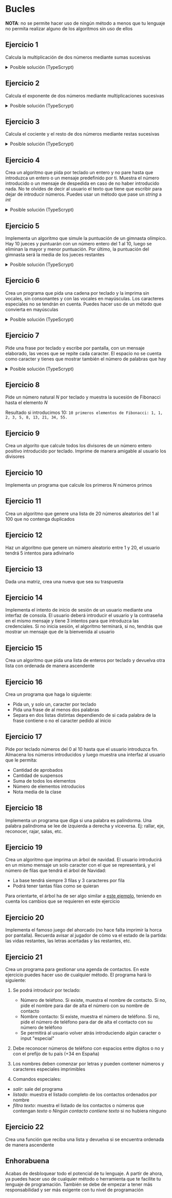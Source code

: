 # Bucles

**NOTA**: no se permite hacer uso de ningún método a menos que tu lenguaje no permita realizar alguno de los algoritmos sin uso de ellos

## Ejercicio 1

Calcula la multiplicación de dos números mediante sumas sucesivas

<details>
<summary>Posible solución (TypeScrypt)</summary>

```typescript
let factor1 = 5
let factor2 = 3
let multiplicacion = 0

// Recuerda, 5 * 3 = 5 + 5 + 5 = 15
for (let i = 0; i < factor2; i++) {
	multiplicacion += factor1 // Vamos acumulando el resultado
}

let mensaje = `${factor1} * ${factor2} = ${multiplicacion}`
console.log(mensaje)
```

</details>

## Ejercicio 2

Calcula el exponente de dos números mediante multiplicaciones sucesivas

<details>
<summary>Posible solución (TypeScrypt)</summary>

```typescript
let base = 2
let exponente = 3
let potencia = 1

// Recuerda, 2 ^ 3 = 2 * 2 * 2 = 8
for (let i = 0; i < exponente; i++) {
	potencia *= base // Vamos acumulando el resultado
}

let mensaje = `${base} ^ ${exponente} = ${potencia}`
console.log(mensaje)
```

</details>

## Ejercicio 3

Calcula el cociente y el resto de dos números mediante restas sucesivas

<details>
<summary>Posible solución (TypeScrypt)</summary>

```typescript
let dividendo = 7
let divisor = 2
let cociente = 0
let sobrante = dividendo

// Recuerda, 7 / 2 => cociente: 3 resto: 1
// Bucle que se encarga de la división
while (sobrante > divisor) { // Mientras el sobrante sea más grande que el divisor, se puede seguir dividiendo
	cociente++ // Aumentamos cociente
	sobrante -= divisor // Actualizamos el número que nos sobra (y también la condición del bucle)
}
// Una vez el cociente está calculado, el resto es el sobrante (un número entre 0 y divisor - 1)
let resto = sobrante

let mensaje = `${dividendo} / ${divisor} => cociente: ${cociente} resto: ${resto}`
console.log(mensaje)
```

</details>

## Ejercicio 4

Crea un algoritmo que pida por teclado un entero y no pare hasta que introduzca un entero o un mensaje predefinido por ti. Muestra el número introducido o un mensaje de despedida en caso de no haber introducido nada. No te olvides de decir al usuario el texto que tiene que escribir para dejar de introducir números. Puedes usar un método que pase un *string* a *int*

<details>
<summary>Posible solución (TypeScrypt)</summary>

```typescript
import * as readline from 'readline';

(async () => {
    let input = ""
	// Primer intento fuera del bucle, sin avisar del mensaje para salir
	let numero = Number(await leerPorTeclado("Introduce un número: "))

	// Bucle que se encarga de leer un número o un texto para salir (s) en este algoritmo
    while (Number.isNaN(numero)) {
		// Recogemos lo introducido por teclado
        input = await leerPorTeclado()

		// Si es s, salimos
        if (input == "s")
            break
        
		// Intentamos pasar a número
        numero = Number(input)
    }

	// Si el input es "s", quiere decir que no ha introducido número
    if (input == "s")
        console.log("Hasta pronto!")
    else // Sino, quiere decir que el usuario ha introducido un número
        console.log(`El número introducido es: ${numero}`)
})()

// Función que lee un número por teclado con un mensaje para mostrar al usuario de manera predefinida para indicarle qué tiene que introducir
function leerPorTeclado(mensaje: string = "Introduce un número (s para salir): "): Promise<string> {
    return new Promise((resolve) => {
        const rl = readline.createInterface({
            input: process.stdin,
            output: process.stdout
        });

        rl.question(mensaje, (input) => {
            rl.close();
            resolve(input);
        });
    });
}
```

</details>

## Ejercicio 5

Implementa un algoritmo que simule la puntuación de un gimnasta olímpico. Hay 10 jueces y puntuarán con un número entero del 1 al 10, luego se eliminan la mayor y menor puntuación. Por último, la puntuación del gimnasta será la media de los jueces restantes

<details>
<summary>Posible solución (TypeScrypt)</summary>

```typescript
import * as readline from 'readline';

(async () => {
    let calificaciones: number[] = [] // Array donde almacenaremos las calificaciones de los 10 jueces
    let index = 0 // Índice en el que irá cada calificación
    
	let calificacion: number
	let input = ""

    // Mientras que no tengamos 10 elementos en el array, seguimos leyendo calificación (10 elementos == 9 índice, ya que empezamos en el 0)
    while (index < 10) {
		// NaN == Not a Number
		calificacion = NaN // cada vez que vayamos a leer calificacion, reseteamos el valor a NaN para que entre en el siguiente bucle

		// COMIENZO mismo algoritmo lectura números por teclado
        while (Number.isNaN(calificacion)) {
            input = await leerPorTeclado()

            if (input == "s")
                break
            
            calificacion = Number(input)
        }
		// FIN mismo algoritmo lectura números por teclado

		// Permitimos al usuario salir si no quiere introducir más números (no hacemos la media)
        if (input == "s")
            break

		// Si el número NO es un NaN (Not a Number), quiere decir que es un número
		if (!Number.isNaN(calificacion)) {
            calificaciones[index] = calificacion // Añadimos la calificación en el índice libre
            index++ // Nuevo índice para la nueva calificación
        }
    }

    // Si índice es menor que 9, no se han introducido 10 calificaciones, salimos porque el usuario así lo ha querido
    if (index < 9) {
        console.log("Hasta pronto!") // Mensaje de despedida
        return // Ya no ejecutamos más código
    }

    let calificacionesFinales = eliminarMayorYMenor(calificaciones) // Algoritmo que elimina el mayor y el menor de los elementos
    let media = calcularMedia(calificacionesFinales) // Algoritmo que calcula la media aritmética de las 8 calificaciones

    console.log(`La puntuación del gimnasta olímpico según los 8 jueces es: ${media}`)
})()

function eliminarMayorYMenor(calificaciones: number[]): number[] {
    let mayor = calificaciones[0] // Suponemos que el mayor de los números es el primero
    let indexMayor = 0 // Suponemos que el índice del mayor es el primero

    let menor = calificaciones[0] // Suponemos que el menor de los números es el primero
    let indexMenor = 0 // Suponemos que el índice del menor es el primero

	// Recorremos el array con un forEach, necesitaremos tanto el valor como el índice
    calificaciones.forEach((calificacion, i) => {
        if (calificacion > mayor) { // Si la calificación es estrictamente mayor, cambia el valor del mayor y su índice
            mayor = calificacion // Actualizamos valor del mayor
            indexMayor = i // Actualizamos índice del mayor
        }

		// ÍDEM con el menor
        if (calificacion < menor) { // Si la calificación es estrictamente menor, cambia el valor del menor y su índice
            menor = calificacion  // Actualizamos valor del menor
            indexMenor = i // Actualizamos valor del menor
        }
    })

    let calificacionesFiltradas: number[] = [] // Array que almacenará las 8 calificaciones (quitando la mayor y la menor)
	let indiceFiltrada = 0

	// Recorremos de nuevo el array ahora que ya sabemos cuál es el mayor y menor de los índices
    calificaciones.forEach((calificacion, i) => {
		// Si index es distinto que el mayor y el menor (calculados anteriormente), la calificación debe de añadirse
        if (i != indexMayor && i != indexMenor) {
            calificacionesFiltradas[indiceFiltrada] = calificacion // Añadimos calificación
			indiceFiltrada++ // // Actualizamos nueva posición filtrada
        }
    })

    return calificacionesFiltradas // Devolvemos el array con las 8 calificaciones
}

// Media aritmética => suma_elementos / numero_elementos
function calcularMedia(calificaciones: number[]): number {
    let sumaCalificaciones = 0 // calcularemos la suma de los elementos
	// calcularemos el número de elementos (aunque sea 8, hay que intentar hacer la función lo más reusable posible)
	// si ponemos 8 HARDCODEADO, solo podremos hacerlo con un array de 8 elementos
    let numeroCalificaciones = 0 

	// Recorremos para ir calculando la suma y el numero de elementos
    calificaciones.forEach(calificacion => {
        suma += calificacion
        contador++
    })

    let media = suma / contador // Calculamos la media aritmética
    return media // Devolvemos la media aritmética
}

function leerPorTeclado(mensaje: string = "Introduce un número (s para salir): "): Promise<string> {
    return new Promise((resolve) => {
        const rl = readline.createInterface({
            input: process.stdin,
            output: process.stdout
        });

        rl.question(mensaje, (input) => {
            rl.close();
            resolve(input);
        });
    });
}
```

</details>

## Ejercicio 6

Crea un programa que pida una cadena por teclado y la imprima sin vocales, sin consonantes y con las vocales en mayúsculas. Los caracteres especiales no se tendrán en cuenta. Puedes hacer uso de un método que convierta en mayúsculas

<details>
<summary>Posible solución (TypeScrypt)</summary>

```typescript
import * as readline from 'readline';

(async () => {
    let texto = await leerPorTeclado();

    let sinVocales = textoSinVocales(texto)
    let conVocales = textoConVocales(texto)
    let vocalesMayusculas = textoConVocalesMayusculas(texto)

    console.log(`Texto sin vocales: ${sinVocales}`)
    console.log(`Texto con vocales: ${conVocales}`)
    console.log(`Texto con vocales en mayúsculas: ${vocalesMayusculas}`)
})()

function textoSinVocales(texto: string): string {
    let sinVocales = ""

	// Recorremos el string gracias a este bucle
    for (let letra of texto) {
        if (esVocal(letra)) // Si es bocal, pasamos a la siguiente letra
            continue

        sinVocales += letra // Añadimos
    }

    return sinVocales
}

function textoConVocales(texto: string): string {
    let conVocales = ""

    for (let letra of texto) {
        if (!esVocal(letra)) // Si NO es bocal, pasamos a la siguiente letra
            continue

        conVocales += letra
    }

    return conVocales
}

function textoConVocalesMayusculas(texto: string): string {
    let conVocales = ""

    for (let letra of texto) {
        if (esVocal(letra)) // Si es bocal, añadimos en mayúsculas
            conVocales += letra.toUpperCase()
        else
            conVocales += letra // Si es consonante, añadimos tal cual
    }

    return conVocales
}

// Algoritmo que calcula si "una letra" es vocal: si es a, e, i, o ó u devuelve true
function esVocal(letra: string): boolean {
    return letra == "a" || letra == "e" || letra == "i" || letra == "o" || letra == "u"
}

function leerPorTeclado(mensaje: string = "Introduce un texto: "): Promise<string> {
    return new Promise((resolve) => {
        const rl = readline.createInterface({
            input: process.stdin,
            output: process.stdout
        });

        rl.question(mensaje, (input) => {
            rl.close();
            resolve(input);
        });
    });
}
```

</details>

## Ejercicio 7

Pide una frase por teclado y escribe por pantalla, con un mensaje elaborado, las veces que se repite cada caracter. El espacio no se cuenta como caracter y tienes que mostrar también el número de palabras que hay

<details>
<summary>Posible solución (TypeScrypt)</summary>

```typescript
import * as readline from 'readline';

(async () => {
    let texto = await leerPorTeclado()
	// Hashmap para almacenar la letra (clave) y las veces que aparece (valor)
    let conteoLetras : Map<string, number> = new Map<string, number>()

	// Bucle para para añadir al hashmap cada letra o aumentar sus apariciones
    for (let caracter of texto) {
		// Si es espacio, pasamos al siguiente caracter
        if (caracter == ' ') {
            continue;
        }

		// Si el hashmap tiene el caracter (tiene la clave), vamos a añadir uno a sus apariciones
        if (conteoLetras.has(caracter)) {
            let nuevaAparicion : number = 0 //

			// Recorremos hashmap con el foreach, recuerda, primer valor, luego clave
            conteoLetras.forEach((apariciones, letra) => {
                if (letra == caracter) { // Cuando encontremos en el hashmap la letra (clave):
                    nuevaAparicion = apariciones + 1; // Habrá aparecido 1 vez más a las que ya había aparecido previamente
                }
            });
			// Una vez calculada la nueva aparición, guardamos en el el elemento con clave caracter y su valor con la nueva aparición añadida
            conteoLetras.set(caracter, nuevaAparicion);
        } else {
			// Si no tiene la clave, será su primera aparición
            conteoLetras.set(caracter, 1);
        }
    }

	// Mensaje con las apariciones de cada letra de manera amigable
    let mensaje = ""

    conteoLetras.forEach((apariciones, letra) => {
        mensaje += `La letra '${letra}' aparece ${apariciones} veces\n`;
    });
    console.log(mensaje);
})()

function leerPorTeclado(mensaje: string = "Introduce un texto: "): Promise<string> {
    return new Promise((resolve) => {
        const rl = readline.createInterface({
            input: process.stdin,
            output: process.stdout
        });

        rl.question(mensaje, (input) => {
            rl.close();
            resolve(input);
        });
    });
}
```

</details>

## Ejercicio 8

Pide un número natural *N* por teclado y muestra la sucesión de Fibonacci hasta el elemento *N*

Resultado si introducimos 10: `10 primeros elementos de Fibonacci: 1, 1, 2, 3, 5, 8, 13, 21, 34, 55.`

## Ejercicio 9

Crea un algorito que calcule todos los divisores de un número entero positivo introducido por teclado. Imprime de manera amigable al usuario los divisores

## Ejercicio 10

Implementa un programa que calcule los primeros *N* números primos

## Ejercicio 11

Crea un algoritmo que genere una lista de 20 números aleatorios del 1 al 100 que no contenga duplicados

## Ejercicio 12

Haz un algoritmo que genere un número aleatorio entre 1 y 20, el usuario tendrá 5 intentos para adivinarlo

## Ejercicio 13

Dada una matriz, crea una nueva que sea su traspuesta

## Ejercicio 14

Implementa el intento de inicio de sesión de un usuario mediante una interfaz de consola. El usuario deberá introducir el usuario y la contraseña en el mismo mensaje y tiene 3 intentos para que introduzca las credenciales. Si no inicia sesión, el algoritmo terminará, si no, tendrás que mostrar un mensaje que de la bienvenida al usuario

## Ejercicio 15

Crea un algoritmo que pida una lista de enteros por teclado y devuelva otra lista con ordenada de manera ascendente

## Ejercicio 16

Crea un programa que haga lo siguiente:

- Pida un, y solo un, caracter por teclado
- Pida una frase de al menos dos palabras
- Separa en dos listas distintas dependiendo de si cada palabra de la frase contiene o no el caracter pedido al inicio

## Ejercicio 17

Pide por teclado números del 0 al 10 hasta que el usuario introduzca fin. Almacena los números introducidos y luego muestra una interfaz al usuario que le permita:

- Cantidad de aprobados
- Cantidad de suspensos
- Suma de todos los elementos
- Número de elementos introducios
- Nota media de la clase

## Ejercicio 18

Implementa un programa que diga si una palabra es palíndorma. Una palabra palíndroma se lee de izquierda a derecha y viceversa. Ej: rallar, eje, reconocer, rajar, salas, etc.

## Ejercicio 19

Crea un algoritmo que imprima un árbol de navidad. El usuario introducirá en un mismo mensaje un solo caracter con el que se representará, y el número de filas que tendrá el árbol de Navidad:

- La base tendrá siempre 3 filas y 3 caracteres por fila
- Podrá tener tantas filas como se quieran

Para orientarte, el árbol ha de ser algo similar a [este ejemplo](https://programacion1z.wordpress.com/wp-content/uploads/2023/01/captura-de-pantalla_20230111_163809.png "Ejemplo"), teniendo en cuenta los cambios que se requieren en este ejercicio

## Ejercicio 20

Implementa el famoso juego del ahorcado (no hace falta imprimir la horca por pantalla). Recuerda avisar al jugador de cómo va el estado de la partida: las vidas restantes, las letras acertadas y las restantes, etc.

## Ejercicio 21

Crea un programa para gestionar una agenda de contactos. En este ejercicio puedes hacer uso de cualquier método. El programa hará lo siguiente:
1. Se podrá introducir por teclado:
	- Número de teléfono. Si existe, muestra el nombre de contacto. Si no, pide el nombre para dar de alta el número con su nombre de contacto
	- Nombre contacto: Si existe, muestra el número de teléfono. Si no, pide el número de teléfono para dar de alta el contacto con su número de teléfono
	- Se permitirá al usuario volver atrás introduciendo algún caracter o input "especial"

2. Debe reconocer números de teléfono con espacios entre dígitos o no y con el prefijo de tu país (+34 en España)
3. Los nombres deben comenzar por letras y pueden contener números y caracteres especiales imprimibles
4. Comandos especiales:
- *salir*: sale del programa
- *listado*: muestra el listado completo de los contactos ordenados por nombre
- *filtra texto*: muestra el listado de los contactos o números que contengan *texto* o *Ningún contacto contiene texto* si no hubiera ninguno

## Ejercicio 22

Crea una función que reciba una lista y devuelva si se encuentra ordenada de manera ascendente

## Enhorabuena

Acabas de desbloquear todo el potencial de tu lenguaje. A partir de ahora, ya puedes hacer uso de cualquier método o herramienta que te facilite tu lenguaje de programación. También se debe de empezar a tener más responsabilidad y ser más exigente con tu nivel de programación